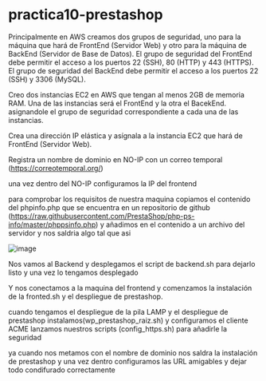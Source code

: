 # practica10-prestashop
Principalmente en AWS creamos dos grupos de seguridad, uno para la máquina que hará de FrontEnd (Servidor Web) y otro para la máquina de BackEnd (Servidor de Base de Datos). El grupo de seguridad del FrontEnd debe permitir el acceso a los puertos 22 (SSH), 80 (HTTP) y 443 (HTTPS). El grupo de seguridad del BackEnd debe permitir el acceso a los puertos 22 (SSH) y 3306 (MySQL).

Creo dos instancias EC2 en AWS que tengan al menos 2GB de memoria RAM. Una de las instancias será el FrontEnd y la otra el BacekEnd. asignandole el grupo de seguridad correspondiente a cada una de las instancias.

Crea una dirección IP elástica y asígnala a la instancia EC2 que hará de FrontEnd (Servidor Web).

Registra un nombre de dominio en NO-IP con un correo temporal (https://correotemporal.org/)

una vez dentro del NO-IP configuramos la IP del frontend

para comprobar los requisitos de nuestra maquina copiamos el contenido del phpinfo.php que se encuentra en un repositorio de github (https://raw.githubusercontent.com/PrestaShop/php-ps-info/master/phppsinfo.php) y añadimos en el contenido a un archivo del servidor y nos saldria algo tal que asi

![image](https://user-images.githubusercontent.com/98399604/207587940-7cbcb90c-8fbb-4dde-b737-550ac1e9dce2.png)


Nos vamos al Backend y desplegamos el script de backend.sh para dejarlo listo y una vez lo tengamos desplegado

Y nos conectamos a la maquina del frontend y comenzamos la instalación de la fronted.sh y el despliegue de prestashop.

cuando tengamos el despliegue de la pila LAMP y el despliegue de prestashop instalamos(wp_prestashop_raiz.sh) y configuramos el cliente ACME lanzamos nuestros scripts (config_https.sh) para añadirle la seguridad

ya cuando nos metamos con el nombre de dominio nos saldra la instalación de prestashop y una vez dentro configuramos las URL amigables y dejar todo condifurado correctamente
